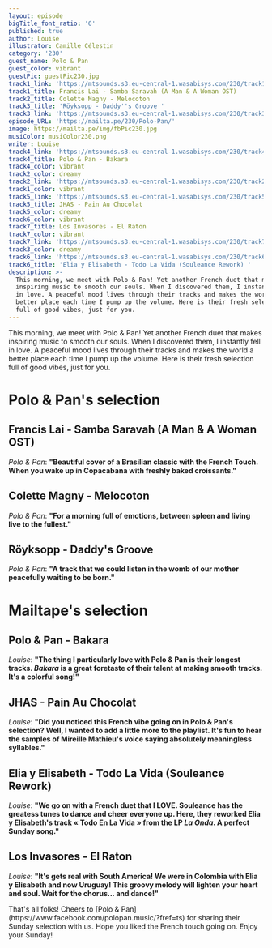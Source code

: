 ```yaml
---
layout: episode
bigTitle_font_ratio: '6'
published: true
author: Louise
illustrator: Camille Célestin
category: '230'
guest_name: Polo & Pan
guest_color: vibrant
guestPic: guestPic230.jpg
track1_link: 'https://mtsounds.s3.eu-central-1.wasabisys.com/230/track1.mp3'
track1_title: Francis Lai - Samba Saravah (A Man & A Woman OST)
track2_title: Colette Magny - Melocoton
track3_title: 'Röyksopp - Daddy''s Groove '
track3_link: 'https://mtsounds.s3.eu-central-1.wasabisys.com/230/track3.mp3'
episode_URL: 'https://mailta.pe/230/Polo-Pan/'
image: https://mailta.pe/img/fbPic230.jpg
musiColor: musiColor230.png
writer: Louise
track4_link: 'https://mtsounds.s3.eu-central-1.wasabisys.com/230/track4.mp3'
track4_title: Polo & Pan - Bakara
track4_color: vibrant
track2_color: dreamy
track2_link: 'https://mtsounds.s3.eu-central-1.wasabisys.com/230/track2.mp3'
track1_color: vibrant
track5_link: 'https://mtsounds.s3.eu-central-1.wasabisys.com/230/track5.mp3'
track5_title: JHAS - Pain Au Chocolat
track5_color: dreamy
track6_color: vibrant
track7_title: Los Invasores - El Raton
track7_color: vibrant
track7_link: 'https://mtsounds.s3.eu-central-1.wasabisys.com/230/track7.mp3'
track3_color: dreamy
track6_link: 'https://mtsounds.s3.eu-central-1.wasabisys.com/230/track6.mp3'
track6_title: 'Elia y Elisabeth - Todo La Vida (Souleance Rework) '
description: >-
  This morning, we meet with Polo & Pan! Yet another French duet that makes
  inspiring music to smooth our souls. When I discovered them, I instantly fell
  in love. A peaceful mood lives through their tracks and makes the world a
  better place each time I pump up the volume. Here is their fresh selection
  full of good vibes, just for you.
---
```

<p id="introduction">This morning, we meet with Polo & Pan! Yet another French duet that makes inspiring music to smooth our souls. When I discovered them, I instantly fell in love. A peaceful mood lives through their tracks and makes the world a better place each time I pump up the volume. Here is their fresh selection full of good vibes, just for you.</p>
 
# Polo & Pan's selection

## Francis Lai - Samba Saravah (A Man & A Woman OST)
_Polo & Pan_: **"**Beautiful cover of a Brasilian classic with the French Touch. When you wake up in Copacabana with freshly baked croissants.**"**

## Colette Magny - Melocoton
_Polo & Pan_: **"**For a morning full of emotions, between spleen and living live to the fullest.**"**

## Röyksopp - Daddy's Groove 
_Polo & Pan_: **"**A track that we could listen in the womb of our mother peacefully waiting to be born.**"**

# Mailtape's selection

## Polo & Pan - Bakara
_Louise_: **"**The thing I particularly love with Polo & Pan is their longest tracks. _Bakara_ is a great foretaste of their talent at making smooth tracks. It's a colorful song!**"**

## JHAS - Pain Au Chocolat
_Louise_: **"**Did you noticed this French vibe going on in Polo & Pan's selection? Well, I wanted to add a little more to the playlist. It's fun to hear the samples of Mireille Mathieu's voice saying absolutely meaningless syllables.**"**

## Elia y Elisabeth - Todo La Vida (Souleance Rework)
_Louise_: **"**We go on with a French duet that I LOVE. Souleance has the greatess tunes to dance and cheer everyone up. Here, they reworked Elia y Elisabeth's track « Todo En La Vida » from the LP _La Onda_. A perfect Sunday song.**"**

## Los Invasores - El Raton
_Louise_: **"**It's gets real with South America! We were in Colombia with Elia y Elisabeth and now Uruguay! This groovy melody will lighten your heart and soul. Wait for the chorus... and dance!**"**

<p id="outroduction">That's all folks! Cheers to [Polo & Pan](https://www.facebook.com/polopan.music/?fref=ts) for sharing their Sunday selection with us. Hope you liked the French touch going on. Enjoy your Sunday!</p>

